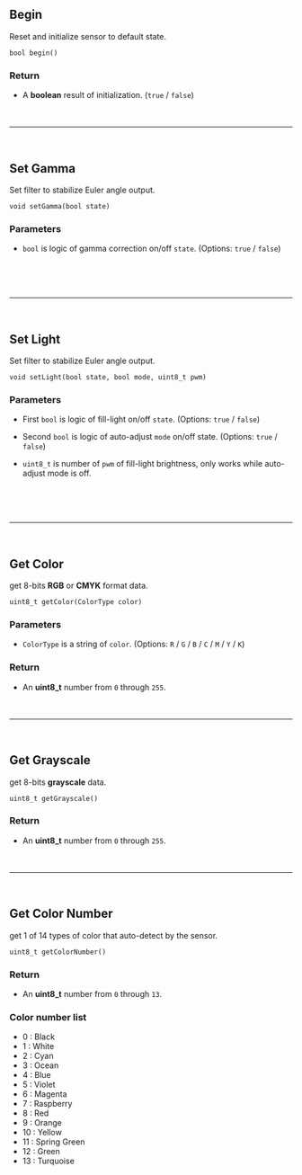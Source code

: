 ## Begin

Reset and initialize sensor to default state.

```Arduino
bool begin()
```
### Return

- A **boolean** result of initialization. (`true` / `false`)
<br /><br /><br />
***
<br />

## Set Gamma

Set filter to stabilize Euler angle output.

```Arduino
void setGamma(bool state)
```

### Parameters

- `bool` is logic of gamma correction on/off `state`. (Options: `true` / `false`)

<br /><br /><br />
***
<br />

## Set Light

Set filter to stabilize Euler angle output.

```Arduino
void setLight(bool state, bool mode, uint8_t pwm)
```

### Parameters

- First `bool` is logic of fill-light on/off `state`. (Options: `true` / `false`)

- Second `bool` is logic of auto-adjust `mode` on/off state. (Options: `true` / `false`)

- `uint8_t` is number of `pwm` of fill-light brightness, only works while auto-adjust mode is off.

<br /><br /><br />
***
<br />

## Get Color

get 8-bits **RGB** or **CMYK** format data.

```Arduino
uint8_t getColor(ColorType color)
```

### Parameters

- `ColorType` is a string of `color`. (Options: `R` / `G` / `B` / `C` / `M` / `Y` / `K`)

### Return

- An **uint8_t** number from `0` through `255`.
<br /><br /><br />
***
<br />

## Get Grayscale

get 8-bits **grayscale** data.

```Arduino
uint8_t getGrayscale()
```

### Return

- An **uint8_t** number from `0` through `255`.
<br /><br /><br />
***
<br />


## Get Color Number

get 1 of 14 types of color that auto-detect by the sensor.

```Arduino
uint8_t getColorNumber()
```

### Return

- An **uint8_t** number from `0` through `13`.

### Color number list

- 0 : Black
- 1 : White
- 2 : Cyan
- 3 : Ocean
- 4 : Blue
- 5 : Violet
- 6 : Magenta
- 7 : Raspberry
- 8 : Red
- 9 : Orange
- 10 : Yellow
- 11 : Spring Green
- 12 : Green
- 13 : Turquoise
